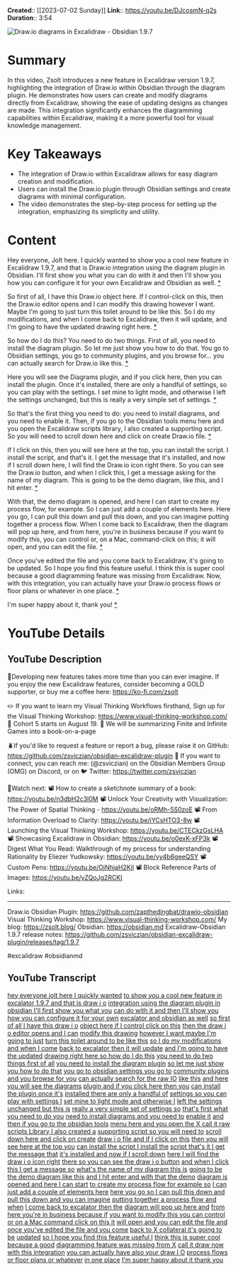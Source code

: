 **Created**:: [[2023-07-02 Sunday]]
**Link**:: https://youtu.be/DJcosmN-q2s
**Duration**:: 3:54

![Draw.io diagrams in Excalidraw - Obsidian 1.9.7](https://youtu.be/DJcosmN-q2s)

# Summary
In this video, Zsolt introduces a new feature in Excalidraw version 1.9.7, highlighting the integration of Draw.io within Obsidian through the diagram plugin. He demonstrates how users can create and modify diagrams directly from Excalidraw, showing the ease of updating designs as changes are made. This integration significantly enhances the diagramming capabilities within Excalidraw, making it a more powerful tool for visual knowledge management.

# Key Takeaways
- The integration of Draw.io within Excalidraw allows for easy diagram creation and modification.
- Users can install the Draw.io plugin through Obsidian settings and create diagrams with minimal configuration.
- The video demonstrates the step-by-step process for setting up the integration, emphasizing its simplicity and utility.

# Content
Hey everyone, Jolt here. I quickly wanted to show you a cool new feature in Excalidraw 1.9.7, and that is Draw.io integration using the diagram plugin in Obsidian. I'll first show you what you can do with it and then I'll show you how you can configure it for your own Excalidraw and Obsidian as well. [* ](https://youtu.be/DJcosmN-q2s)

So first of all, I have this Draw.io object here. If I control-click on this, then the Draw.io editor opens and I can modify this drawing however I want. Maybe I'm going to just turn this toilet around to be like this. So I do my modifications, and when I come back to Excalidraw, then it will update, and I'm going to have the updated drawing right here. [* ](https://youtu.be/DJcosmN-q2s)

So how do I do this? You need to do two things. First of all, you need to install the diagram plugin. So let me just show you how to do that. You go to Obsidian settings, you go to community plugins, and you browse for... you can actually search for Draw.io like this. [* ](https://youtu.be/DJcosmN-q2s)

Here you will see the Diagrams plugin, and if you click here, then you can install the plugin. Once it's installed, there are only a handful of settings, so you can play with the settings. I set mine to light mode, and otherwise I left the settings unchanged, but this is really a very simple set of settings. [* ](https://youtu.be/DJcosmN-q2s)

So that's the first thing you need to do: you need to install diagrams, and you need to enable it. Then, if you go to the Obsidian tools menu here and you open the Excalidraw scripts library, I also created a supporting script. So you will need to scroll down here and click on create Draw.io file. [* ](https://youtu.be/DJcosmN-q2s)

If I click on this, then you will see here at the top, you can install the script. I install the script, and that's it. I get the message that it's installed, and now if I scroll down here, I will find the Draw.io icon right there. So you can see the Draw.io button, and when I click this, I get a message asking for the name of my diagram. This is going to be the demo diagram, like this, and I hit enter. [* ](https://youtu.be/DJcosmN-q2s)

With that, the demo diagram is opened, and here I can start to create my process flow, for example. So I can just add a couple of elements here. Here you go, I can pull this down and pull this down, and you can imagine putting together a process flow. When I come back to Excalidraw, then the diagram will pop up here, and from here, you're in business because if you want to modify this, you can control or, on a Mac, command-click on this; it will open, and you can edit the file. [* ](https://youtu.be/DJcosmN-q2s)

Once you've edited the file and you come back to Excalidraw, it's going to be updated. So I hope you find this feature useful. I think this is super cool because a good diagramming feature was missing from Excalidraw. Now, with this integration, you can actually have your Draw.io process flows or floor plans or whatever in one place. [* ](https://youtu.be/DJcosmN-q2s)

I'm super happy about it, thank you! [* ](https://youtu.be/DJcosmN-q2s)

# YouTube Details

## YouTube Description

🙏Developing new features takes more time than you can ever imagine. If you enjoy the new Excalidraw features, consider becoming a GOLD supporter, or buy me a coffee here: https://ko-fi.com/zsolt

✏️ If you want to learn my Visual Thinking Workflows firsthand, Sign up for the Visual Thinking Workshop: https://www.visual-thinking-workshop.com/ 
🚀 Cohort 5 starts on August 19. 📔 We will be summarizing Finite and Infinite Games into a book-on-a-page 

🪲If you'd like to request a feature or report a bug, please raise it on GitHub: https://github.com/zsviczian/obsidian-excalidraw-plugin
📩 If you want to connect, you can reach me: (@zsviczian) on the Obsidian Members Group (OMG) on Discord, or on 🐦 Twitter: https://twitter.com/zsviczian

🍿Watch next: 
📽️ How to create a sketchnote summary of a book: https://youtu.be/n3dbH2c3l0M
📽️ Unlock Your Creativity with Visualization: The Power of Spatial Thinking - https://youtu.be/oRMh-5S0zoE
📽️ From Information Overload to Clarity: https://youtu.be/iYCsHTO3-8w
📽️ Launching the Visual Thinking Workshop: https://youtu.be/CTECkzGsLHA
📽️ Showcasing Excalidraw in Obsidian: https://youtu.be/o0exK-xFP3k
📽️ Digest What You Read: Walkthrough of my process for understanding Rationality by Eliezer Yudkowsky: https://youtu.be/yy4b6geeQSY
📽️ Custom Pens: https://youtu.be/OjNhjaH2KjI
📽️ Block Reference Parts of Images: https://youtu.be/yZQoJg2RCKI

Links: 

---------

Draw.io Obsidian Plugin: https://github.com/zapthedingbat/drawio-obsidian
Visual Thinking Workshop: https://www.visual-thinking-workshop.com/
My blog: https://zsolt.blog/ 
Obsidian: https://obsidian.md
Excalidraw-Obsidian 1.9.7 release notes: https://github.com/zsviczian/obsidian-excalidraw-plugin/releases/tag/1.9.7

#excalidraw #obsidianmd

## YouTube Transcript

[hey everyone jolt here I quickly wanted](https://youtu.be/DJcosmN-q2s?t=0) [to show you a cool new feature in](https://youtu.be/DJcosmN-q2s?t=2) [excalator 1.9.7 and that is draw i o](https://youtu.be/DJcosmN-q2s?t=5) [integration using the diagram plugin in](https://youtu.be/DJcosmN-q2s?t=9) [obsidian I'll first show you what you](https://youtu.be/DJcosmN-q2s?t=12) [can do with it and then I'll show you](https://youtu.be/DJcosmN-q2s?t=15) [how you can configure it for your own](https://youtu.be/DJcosmN-q2s?t=17) [excalator and obsidian as well](https://youtu.be/DJcosmN-q2s?t=19) [so first of all I have this draw i o](https://youtu.be/DJcosmN-q2s?t=22) [object here if I control click on this](https://youtu.be/DJcosmN-q2s?t=25) [then the draw i o editor opens and I can](https://youtu.be/DJcosmN-q2s?t=28) [modify this drawing](https://youtu.be/DJcosmN-q2s?t=33) [however I want maybe I'm going to just](https://youtu.be/DJcosmN-q2s?t=35) [turn this toilet around to be like this](https://youtu.be/DJcosmN-q2s?t=38) [so I do my modifications and when I come](https://youtu.be/DJcosmN-q2s?t=41) [back to excalator then it will update](https://youtu.be/DJcosmN-q2s?t=44) [and I'm going to have the updated](https://youtu.be/DJcosmN-q2s?t=47) [drawing right here so how do I do this](https://youtu.be/DJcosmN-q2s?t=50) [you need to do two things first of all](https://youtu.be/DJcosmN-q2s?t=53) [you need to install the diagram plugin](https://youtu.be/DJcosmN-q2s?t=57) [so let me just show you how to do that](https://youtu.be/DJcosmN-q2s?t=60) [you go to obsidian settings you go to](https://youtu.be/DJcosmN-q2s?t=62) [community plugins and you browse for you](https://youtu.be/DJcosmN-q2s?t=65) [can actually search for the raw IO](https://youtu.be/DJcosmN-q2s?t=69) [like this](https://youtu.be/DJcosmN-q2s?t=72) [and here you will see the diagrams](https://youtu.be/DJcosmN-q2s?t=74) [plugin and if you click here then you](https://youtu.be/DJcosmN-q2s?t=77) [can install the plugin once it's](https://youtu.be/DJcosmN-q2s?t=80) [installed there are only a handful of](https://youtu.be/DJcosmN-q2s?t=83) [settings so you can play with settings I](https://youtu.be/DJcosmN-q2s?t=86) [set mine to light mode and otherwise I](https://youtu.be/DJcosmN-q2s?t=90) [left the settings unchanged but this is](https://youtu.be/DJcosmN-q2s?t=96) [really a very simple set of settings so](https://youtu.be/DJcosmN-q2s?t=98) [that's first what you need to do you](https://youtu.be/DJcosmN-q2s?t=102) [need to install diagrams and you need to](https://youtu.be/DJcosmN-q2s?t=104) [enable it](https://youtu.be/DJcosmN-q2s?t=107) [and then if you go to the obsidian tools](https://youtu.be/DJcosmN-q2s?t=108) [menu here and you open the X call it raw](https://youtu.be/DJcosmN-q2s?t=113) [scripts Library I also created a](https://youtu.be/DJcosmN-q2s?t=116) [supporting script so you will need to](https://youtu.be/DJcosmN-q2s?t=119) [scroll down here and click on create](https://youtu.be/DJcosmN-q2s?t=122) [draw i o file and if I click on this](https://youtu.be/DJcosmN-q2s?t=125) [then you will see here at the top you](https://youtu.be/DJcosmN-q2s?t=129) [can install the script I install the](https://youtu.be/DJcosmN-q2s?t=133) [script that's it I get the message that](https://youtu.be/DJcosmN-q2s?t=135) [it's installed and now if I scroll down](https://youtu.be/DJcosmN-q2s?t=138) [here I will find the draw i o icon right](https://youtu.be/DJcosmN-q2s?t=141) [there so you can see the draw i o button](https://youtu.be/DJcosmN-q2s?t=146) [and when I click this I get a message so](https://youtu.be/DJcosmN-q2s?t=149) [what's the name of my diagram this is](https://youtu.be/DJcosmN-q2s?t=152) [going to be the demo diagram like this](https://youtu.be/DJcosmN-q2s?t=155) [and I hit enter and with that the demo](https://youtu.be/DJcosmN-q2s?t=159) [diagram is opened and here I can start](https://youtu.be/DJcosmN-q2s?t=162) [to create my process flow for example so](https://youtu.be/DJcosmN-q2s?t=166) [I can just add a couple of elements here](https://youtu.be/DJcosmN-q2s?t=171) [here you go so I can pull this down and](https://youtu.be/DJcosmN-q2s?t=174) [pull this down and you can imagine](https://youtu.be/DJcosmN-q2s?t=178) [putting together a process flow and when](https://youtu.be/DJcosmN-q2s?t=180) [I come back to excalator then the](https://youtu.be/DJcosmN-q2s?t=184) [diagram will pop up here and](https://youtu.be/DJcosmN-q2s?t=186) [from here you're in business because if](https://youtu.be/DJcosmN-q2s?t=190) [you want to modify this you can control](https://youtu.be/DJcosmN-q2s?t=193) [or on a Mac command click on this it](https://youtu.be/DJcosmN-q2s?t=195) [will open and you can edit the file and](https://youtu.be/DJcosmN-q2s?t=198) [once you've edited the file and you come](https://youtu.be/DJcosmN-q2s?t=202) [back to X collateral it's going to be](https://youtu.be/DJcosmN-q2s?t=204) [updated](https://youtu.be/DJcosmN-q2s?t=207) [so I hope you find this feature useful I](https://youtu.be/DJcosmN-q2s?t=208) [think this is super cool because a good](https://youtu.be/DJcosmN-q2s?t=212) [diagramming feature was missing from X](https://youtu.be/DJcosmN-q2s?t=214) [call it draw now with this integration](https://youtu.be/DJcosmN-q2s?t=217) [you can actually have also your draw I O](https://youtu.be/DJcosmN-q2s?t=220) [process flows or floor plans or whatever](https://youtu.be/DJcosmN-q2s?t=224) [in one place](https://youtu.be/DJcosmN-q2s?t=227) [I'm super happy about it thank you](https://youtu.be/DJcosmN-q2s?t=230) 

